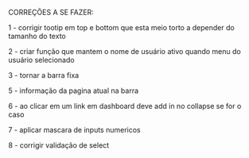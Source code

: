 CORREÇÕES A SE FAZER:

1 - corrigir tootip em top e bottom que esta meio torto a depender do tamanho do texto

2 - criar função que mantem o nome de usuário ativo quando menu do usuário selecionado

3 - tornar a barra fixa

5 - informação da pagina atual na barra

6 - ao clicar em um link em dashboard deve add in no collapse se for o caso

7 - aplicar mascara de inputs numericos

8 - corrigir validação de select